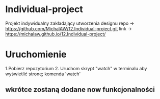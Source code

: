 # Individual-project
Projekt indywidualny zakładający utworzenia designu
repo -> https://github.com/MichalAW/12.Individual-project.git
link -> https://michalaw.github.io/12.Individual-project/
# Uruchomienie
1.Pobierz repozytorium
2. Uruchom skrypt "watch" w terminalu aby wyświetlić stronę; komenda 'watch'
## wkrótce zostaną dodane now funkcjonalności
